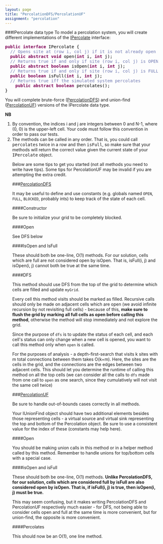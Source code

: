 ```yaml
---
layout: page
title: "PercolationDFS/PercolationUF"
assignment: "percolation"
---
```


###IPercolate data type
To model a percolation system, you will create different implementations of the
[IPercolate](/percolation/code/IPercolate.html) interface:

<pre><tt><b><font color="#7f0055">public</font></b><font color="#000000"> </font><b><font color="#7f0055">interface</font></b><font color="#000000"> </font><font color="#000000">IPercolate</font><font color="#000000"> </font><font color="#000000">{</font>
<font color="#000000">	</font><font color="#717ab3">// Opens site at (row i, col j) if it is not already open</font>
<font color="#000000">	</font><b><font color="#7f0055">public</font></b><font color="#000000"> </font><b><font color="#7f0055">abstract</font></b><font color="#000000"> </font><b><font color="#7f0055">void</font></b><font color="#000000"> </font><font color="#000000">open</font><font color="#000000">(</font><b><font color="#7f0055">int</font></b><font color="#000000"> i</font><font color="#000000">,</font><font color="#000000"> </font><b><font color="#7f0055">int</font></b><font color="#000000"> j</font><font color="#000000">);</font><font color="#000000"> </font>
<font color="#000000">	</font><font color="#717ab3">// Returns true if and only if site (row i, col j) is OPEN</font>
<font color="#000000">	</font><b><font color="#7f0055">public</font></b><font color="#000000"> </font><b><font color="#7f0055">abstract</font></b><font color="#000000"> </font><b><font color="#7f0055">boolean</font></b><font color="#000000"> </font><font color="#000000">isOpen</font><font color="#000000">(</font><b><font color="#7f0055">int</font></b><font color="#000000"> i</font><font color="#000000">,</font><font color="#000000"> </font><b><font color="#7f0055">int</font></b><font color="#000000"> j</font><font color="#000000">);</font>
<font color="#000000">	</font><font color="#717ab3">// Returns true if and only if site (row i, col j) is FULL</font>
<font color="#000000">	</font><b><font color="#7f0055">public</font></b><font color="#000000"> </font><b><font color="#7f0055">boolean</font></b><font color="#000000"> </font><font color="#000000">isFull</font><font color="#000000">(</font><b><font color="#7f0055">int</font></b><font color="#000000"> i</font><font color="#000000">,</font><font color="#000000"> </font><b><font color="#7f0055">int</font></b><font color="#000000"> j</font><font color="#000000">);</font><font color="#000000"> </font>
<font color="#000000">	</font><font color="#717ab3">// Returns true iff the simulated system percolates</font>
<font color="#000000">    </font><b><font color="#7f0055">public</font></b><font color="#000000"> </font><b><font color="#7f0055">abstract</font></b><font color="#000000"> </font><b><font color="#7f0055">boolean</font></b><font color="#000000"> </font><font color="#000000">percolates</font><font color="#000000">();</font>
<font color="#000000">}</font></tt></pre>


You will complete brute-force ([PercolationDFS](/percolation/code/PercolationDFS.html)) and union-find ([PercolationUF](/percolation/code/PercolationUF.html)) versions of the IPercolate data type. 

<b>NB</b>
<ol>
<li> By convention, the indices i and j are integers between 0 and N-1, where (0, 0) is the upper-left cell. Your code must follow this convention in order to pass our tests.
<li> The methods can be called in any order. That is, you could call <tt>percolates</tt> twice in a row and then <tt>isFull</tt>, so make sure that your methods will return the correct value given the current state of your <tt>IPercolate</tt> object.
</tt>

Below are some tips to get you started (not all methods you need to write have tips). Some tips for PercolationUF may be invalid if you are attempting the extra credit.

###[PercolationDFS](/percolation/code/PercolationDFS.html)

It may be useful to define and use constants (e.g. globals named <code>OPEN</code>, <code>FULL</code>, <code>BLOCKED</code>, probably ints) to keep track of the state of each cell.

####Constructor

Be sure to initialize your grid to be completely blocked.

####Open

See DFS below

####IsOpen and IsFull

These should both be one-line, O(1) methods. For our solution, cells which are full are not considered open by isOpen. That is, isFull(i, j) and isOpen(i, j) cannot both be true at the same time. 

####DFS

This method should use DFS from the top of the grid to determine which cells are filled and update <code>myGrid</code>.

Every cell this method visits should be marked as filled. Recursive calls should only be made on adjacent cells which are open (we avoid infinite recursion by not revisiting full cells) - because of this, <b>make sure to flush the grid by marking all full cells as open before calling this method</b>, otherwise the method will stop immediately and not explore the grid.

Since the purpose of <code>dfs</code> is to update the status of each cell, and each cell's status can only change when a new cell is opened, you want to call this method only when <code>open</code> is called.

For the purposes of analysis - a depth-first-search that visits k sites with m total connections between them takes O(k+m). Here, the sites are the cells in the grid, and the connections are the edges between two adjacent cells. This should let you determine the runtime of calling this method on all the top cells (we can consider all the calls to <code>dfs</code> made from one call to <code>open</code> as one search, since they cumulatively will not visit the same cell twice)

###[PercolationUF](/percolation/code/PercolationUF.html)

Be sure to handle out-of-bounds cases correctly in all methods.

Your IUnionFind object should have two additional elements besides those representing cells - a virtual source and virtual sink representing the top and bottom of the Percolation object. Be sure to use a consistent value for the index of these (constants may help here).

####Open

You should be making union calls in this method or in a helper method called by this method. Remember to handle unions for top/bottom cells with a special case.

####isOpen and isFull

These should both be one-line, O(1) methods. <b> Unlike PercolationDFS, for our solution, cells which are considered full by isFull are also considered open by isOpen. That is, if isFull(i, j) is true, then isOpen(i, j) must be true.</b> 

This may seem confusing, but it makes writing PercolationDFS and PercolationUF respectively much easier - for DFS, not being able to consider cells open and full at the same time is more convenient, but for union-find, the opposite is more convenient.

####Percolates

This should now be an O(1), one line method. 

